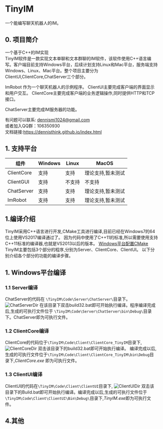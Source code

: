 # TinyIM

一个能编写聊天机器人的IM。

## 0. 项目简介

一个基于C++的IM实现     
TinyIM软件是一款实现文本单聊和文本群聊的IM软件，该软件使用C++语言编写。客户端目前支持Windows平台，后续计划支持Linux和Mac平台，服务端支持Windows、Linux、Mac平台。整个项目主要分为ClientUI,ClientCore,ChatServer三个部分。

ImRobot 作为一个聊天机器人的示例程序。
ClientUI主要完成客户端的界面显示和用户交互。
ClientCore主要完成客户端的业务逻辑操作,同时提供HTTP和TCP接口。

ChatServer主要完成IM服务器的功能。

有问题可以联系: dennismi1024@gmail.com            
或者加入QQ群：106350930                    
文档链接:https://dennisthink.github.io/index.html             

## 1. 支持平台

|组件|Windows|Linux|MacOS|
|---|----|----|----|
|ClientCore|支持|支持|理论支持,暂未测试|
|ClientGUI|支持|不支持|不支持|
|ChatServer|支持|支持|理论支持,暂未测试|
|ImRobot|支持|支持|理论支持,暂未测试|

## 1.编译介绍
TinyIM采用C++语言进行开发,CMake工具进行编译,目前已经在Windows7的64位上使用VS2017编译通过了。
因为代码中使用了C++11的标准,所以需要使用支持C++11标准的编译器,也就是VS2013以后的版本。
[Windows平台配置CMake](https://www.dennisthink.com/?p=380)
TinyIM主要包括3个部分的程序,分别为Server、ClientCore、ClientUI。
以下分别介绍各个部分的功能的编译步骤。

## 1. Windows平台编译
### 1.1 Server编译
ChatServer的代码在 ```\TinyIM\Code\Server\ChatServer\```目录下。
![ChatServerDir](./Doc/TinyIM的Server目录.jpg)
在该目录下双击build32.bat即可开始执行编译。程序编译完成后,生成的可执行文件位于 ```\TinyIM\Code\Server\ChatServer\bin\Debug\```目录下。ChatServer即为可执行文件。

### 1.2 ClientCore编译

ClientCore的代码位于```\TinyIM\Code\Client\ClientCore_TinyIM```目录下,
![ClientCoreDir](./Doc/TinyIM的ClientCore目录.jpg)
双击该目录下的build32.bat即可开始执行编译。
编译完成以后,生成的可执行文件位于```\TinyIM\Code\Client\ClientCore_TinyIM\bin\Debug```目录下,*ClientCore.exe* 即为可执行文件。

### 1.3 ClientUI编译
ClientUI的代码在```\TinyIM\Code\Client\ClientUI```目录下,
![ClientUIDir](./Doc/TinyIM的ClientUI的目录.jpg)
双击该目录下的Build.bat即可开始执行编译。编译完成以后,生成的可执行文件位于```\TinyIM\Code\Client\ClientUI\Bin\Debug\```目录下,*TinyIM.exe*即为可执行文件。


## 4.其他
